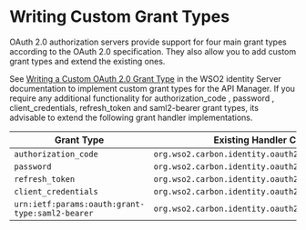 # Writing Custom Grant Types

OAuth 2.0 authorization servers provide support for four main grant types according to the OAuth 2.0 specification. They also allow you to add custom grant types and extend the existing ones.

See [Writing a Custom OAuth 2.0 Grant Type](https://is.docs.wso2.com/en/5.11.0/learn/writing-a-custom-oauth-2.0-grant-type/) in the WSO2 identity Server documentation to implement custom grant types for the API Manager. If you require any additional functionality for authorization_code , password , client_credentials, refresh_token and saml2-bearer grant types, its advisable to extend the following grant handler implementations.

| Grant Type                                                               | Existing Handler Class (which can be extended if required)                                              |
|--------------------------------------------------------------------------|---------------------------------------------------------------------------------------------------------|
| `authorization_code`| `org.wso2.carbon.identity.oauth2.token.handlers.grant.AuthorizationCodeGrantHandler` |
| `password`| `org.wso2.carbon.identity.oauth2.token.handlers.grant.PasswordGrantHandler`|
| `refresh_token`| `org.wso2.carbon.identity.oauth2.token.handlers.grant.RefreshGrantHandler`|
| `client_credentials`| `org.wso2.carbon.identity.oauth2.token.handlers.grant.ClientCredentialsGrantHandler` |
| `urn:ietf:params:oauth:grant-type:saml2-bearer` | `org.wso2.carbon.identity.oauth2.token.handlers.grant.saml.SAML2BearerGrantHandler`|